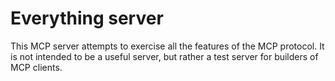 # Everything server

This MCP server attempts to exercise all the features of the MCP protocol. It is not intended to be a useful server, but rather a test server for builders of MCP clients.
